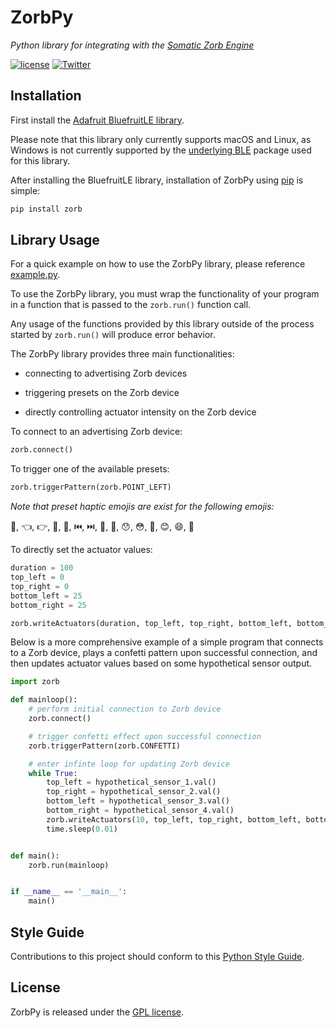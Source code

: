 # ZorbPy

*Python library for integrating with the [Somatic Zorb Engine](https://zorbtouch.com)*

[![license](https://img.shields.io/github/license/mashape/apistatus.svg)](https://github.com/SomaticLabs/ZorbPy/blob/master/LICENSE)
[![Twitter](https://img.shields.io/badge/twitter-@SomaticLabs-orange.svg?style=flat)](http://twitter.com/SomaticLabs)

## Installation

First install the [Adafruit BluefruitLE library](https://github.com/adafruit/Adafruit_Python_BluefruitLE).

Please note that this library only currently supports macOS and Linux, as Windows is not currently supported by the [underlying BLE](https://github.com/adafruit/Adafruit_Python_BluefruitLE) package used for this library.

After installing the BluefruitLE library, installation of ZorbPy using [pip](https://pypi.org/project/pip/) is simple:

```sh
pip install zorb
```


## Library Usage

For a quick example on how to use the ZorbPy library, please reference [example.py](https://github.com/SomaticLabs/ZorbPy/blob/master/example.py).

To use the ZorbPy library, you must wrap the functionality of your program in a function that is passed to the `zorb.run()` function call.

Any usage of the functions provided by this library outside of the process started by `zorb.run()` will produce error behavior.


The ZorbPy library provides three main functionalities:

- connecting to advertising Zorb devices

- triggering presets on the Zorb device

- directly controlling actuator intensity on the Zorb device


To connect to an advertising Zorb device:
```python
zorb.connect()
```


To trigger one of the available presets:
```python
zorb.triggerPattern(zorb.POINT_LEFT)
```

*Note that preset haptic emojis are exist for the following emojis:*

🎊, 👈, 👉, 🤛, 🤜, ⏮️, ⏭️, 🙌, 👋, 😯, 😳, 😬, 😊, 😄, 🤣


To directly set the actuator values:
```python
duration = 100
top_left = 0
top_right = 0
bottom_left = 25
bottom_right = 25

zorb.writeActuators(duration, top_left, top_right, bottom_left, bottom_right)
```


Below is a more comprehensive example of a simple program that connects to a Zorb device, plays a confetti pattern upon successful connection, and then updates actuator values based on some hypothetical sensor output.
```python
import zorb

def mainloop():
    # perform initial connection to Zorb device
    zorb.connect()

    # trigger confetti effect upon successful connection
    zorb.triggerPattern(zorb.CONFETTI)

    # enter infinte loop for updating Zorb device
    while True:
        top_left = hypothetical_sensor_1.val()
        top_right = hypothetical_sensor_2.val()
        bottom_left = hypothetical_sensor_3.val()
        bottom_right = hypothetical_sensor_4.val()
        zorb.writeActuators(10, top_left, top_right, bottom_left, bottom_right)
        time.sleep(0.01)


def main():
    zorb.run(mainloop)


if __name__ == '__main__':
    main()
```

## Style Guide

Contributions to this project should conform to this [Python Style Guide](https://www.python.org/dev/peps/pep-0008/).

## License

ZorbPy is released under the [GPL license](https://github.com/SomaticLabs/ZorbPy/blob/master/LICENSE).
